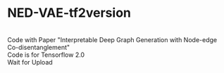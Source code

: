 # NED-VAE-tf2version
<br />Code with Paper "Interpretable Deep Graph Generation with Node-edge Co-disentanglement"
<br />Code is for Tensorflow 2.0
<br />Wait for Upload
